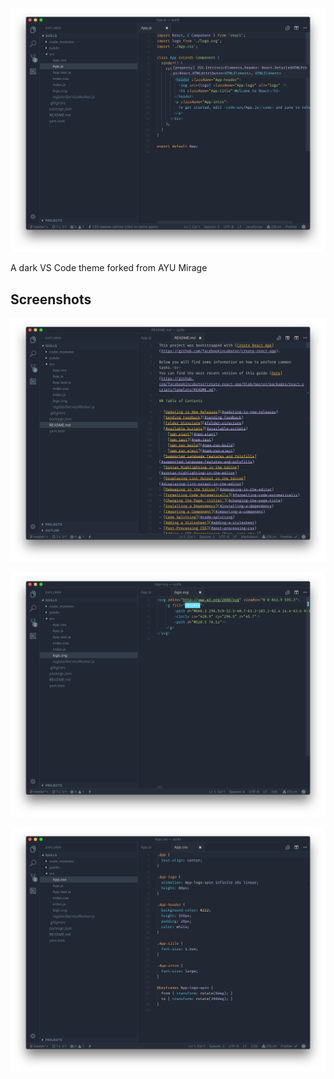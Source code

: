 ![Light](assets/example1.png)

A dark VS Code theme forked from AYU Mirage

## Screenshots

![Example 2](assets/example2.png)

![Example 3](assets/example3.png)

![Example 4](assets/example4.png)
